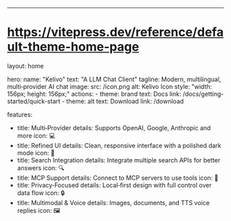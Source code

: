 ---
# https://vitepress.dev/reference/default-theme-home-page
layout: home

hero:
  name: "Kelivo"
  text: "A LLM Chat Client"
  tagline: Modern, multilingual, multi‑provider AI chat
  image:
    src: /icon.png
    alt: Kelivo Icon
    style: "width: 156px; height: 156px;"
  actions:
    - theme: brand
      text: Docs
      link: /docs/getting-started/quick-start
    - theme: alt
      text: Download
      link: /download

features:
  - title: Multi‑Provider
    details: Supports OpenAI, Google, Anthropic and more
    icon: 💻
  - title: Refined UI
    details: Clean, responsive interface with a polished dark mode
    icon: 🎨
  - title: Search Integration
    details: Integrate multiple search APIs for better answers
    icon: 🔍
  - title: MCP Support
    details: Connect to MCP servers to use tools
    icon: 🧩
  - title: Privacy‑Focused
    details: Local‑first design with full control over data flow
    icon: 🔒
  - title: Multimodal & Voice
    details: Images, documents, and TTS voice replies
    icon: 🖼️

 
